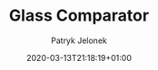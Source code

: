 ---
title: "Glass Comparator"
date: 2020-03-13T21:18:19+01:00
draft: true
author: "Patryk Jelonek"
technologies: []

weight: 2
---